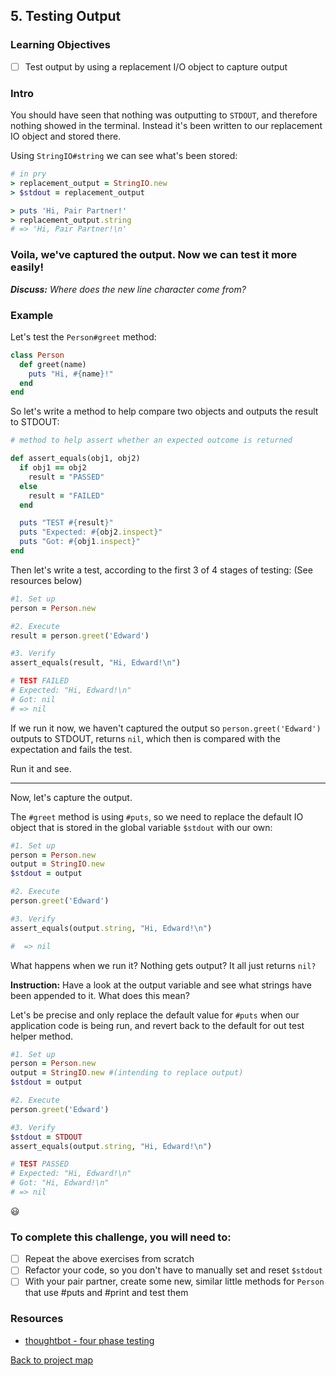 
## 5. Testing Output

### Learning Objectives
- [ ] Test output by using a replacement I/O object to capture output

### Intro

You should have seen that nothing was outputting to `STDOUT`, and therefore nothing showed in the terminal. Instead it's been written to our replacement IO object and stored there.

Using `StringIO#string` we can see what's been stored:

```ruby
# in pry
> replacement_output = StringIO.new
> $stdout = replacement_output

> puts 'Hi, Pair Partner!'
> replacement_output.string
# => 'Hi, Pair Partner!\n'
```
### Voila, we've captured the output. Now we can test it more easily!

_**Discuss:** Where does the new line character come from?_

### Example
Let's test the `Person#greet` method:

```ruby
class Person
  def greet(name)
    puts "Hi, #{name}!"
  end
end
```

So let's write a method to help compare two objects and outputs the result to STDOUT:

```ruby
# method to help assert whether an expected outcome is returned

def assert_equals(obj1, obj2)
  if obj1 == obj2
    result = "PASSED"
  else
    result = "FAILED"
  end

  puts "TEST #{result}"
  puts "Expected: #{obj2.inspect}"
  puts "Got: #{obj1.inspect}"
end
```

Then let's write a test, according to the first 3 of 4 stages of testing: (See resources below)

```ruby
#1. Set up
person = Person.new

#2. Execute
result = person.greet('Edward')

#3. Verify
assert_equals(result, "Hi, Edward!\n")

# TEST FAILED
# Expected: "Hi, Edward!\n"
# Got: nil
# => nil
```

If we run it now, we haven't captured the output so `person.greet('Edward')` outputs to STDOUT, returns `nil`, which then is compared with the expectation and fails the test.

Run it and see.

---

Now, let's capture the output.

The `#greet` method is using `#puts`, so we need to replace the default IO object that is stored in the global variable `$stdout` with our own:

```ruby
#1. Set up
person = Person.new
output = StringIO.new
$stdout = output

#2. Execute
person.greet('Edward')

#3. Verify
assert_equals(output.string, "Hi, Edward!\n")

#  => nil
```
What happens when we run it? Nothing gets output? It all just returns `nil?`

**Instruction:** Have a look at the output variable and see what strings have been appended to it. What does this mean?

Let's be precise and only replace the default value for `#puts` when our application code is being run, and revert back to the default for out test helper method.

```ruby
#1. Set up
person = Person.new
output = StringIO.new #(intending to replace output)
$stdout = output

#2. Execute
person.greet('Edward')

#3. Verify
$stdout = STDOUT
assert_equals(output.string, "Hi, Edward!\n")

# TEST PASSED
# Expected: "Hi, Edward!\n"
# Got: "Hi, Edward!\n"
# => nil
```

:smiley:

### To complete this challenge, you will need to:
- [ ] Repeat the above exercises from scratch
- [ ] Refactor your code, so you don't have to manually set and reset `$stdout`
- [ ] With your pair partner, create some new, similar little methods for `Person` that use #puts and #print and test them

### Resources

- [thoughtbot - four phase testing](https://robots.thoughtbot.com/four-phase-test)

[Back to project map](./README.md#project-map)

